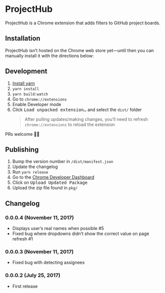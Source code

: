 # ProjectHub
ProjectHub is a Chrome extension that adds filters to GitHub project boards.


## Installation

ProjectHub isn’t hosted on the Chrome web store yet—until then you can manually install it with the directions below:


## Development

1.  [Install yarn](https://yarnpkg.com/en/docs/install)
2.  `yarn install`
3.  `yarn build:watch`
4.  Go to `chrome://extensions`
5.  Enable Developer mode
6.  Click <kbd>Load unpacked extension…</kbd> and select the `dist/` folder
    > After pulling updates/making changes, you’ll need to refresh `chrome://extensions` to reload the extension

PRs welcome 👍🏻


## Publishing

1.  Bump the version number in `/dist/manifest.json`
2.  Update the changelog
3.  Run `yarn release`
4.  Go to the [Chrome Developer Dashboard](https://chrome.google.com/webstore/developer/dashboard)
5.  Click on <kbd>Upload Updated Package</kbd>
6.  Upload the zip file found in `pkg/`


## Changelog

### 0.0.0.4 (November 11, 2017)

* Displays user’s real names when possible #5
* Fixed bug where dropdowns didn’t show the correct value on page refresh #1

### 0.0.0.3 (November 11, 2017)

* Fixed bug with detecting assignees

### 0.0.0.2 (July 25, 2017)

* First release

